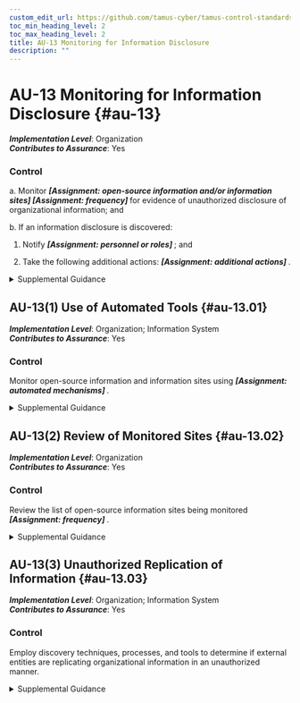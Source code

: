 ```yaml
---
custom_edit_url: https://github.com/tamus-cyber/tamus-control-standards/tree/main/content/tamus.edu/TAMUS_profile.xml
toc_min_heading_level: 2
toc_max_heading_level: 2
title: AU-13 Monitoring for Information Disclosure
description: ""
---
```


# AU-13 Monitoring for Information Disclosure {#au-13}

_**Implementation Level**_: Organization\
_**Contributes to Assurance**_: Yes

### Control

a. Monitor <strong title="au-13_odp.01"> <em>[Assignment: open-source information and/or information sites]</em> </strong> <strong title="au-13_odp.02"> <em>[Assignment: frequency]</em> </strong> for evidence of unauthorized disclosure of organizational information; and

b. If an information disclosure is discovered:

1. Notify <strong title="au-13_odp.03"> <em>[Assignment: personnel or roles]</em> </strong> ; and

2. Take the following additional actions: <strong title="au-13_odp.04"> <em>[Assignment: additional actions]</em> </strong>.

<details>
  <summary>Supplemental Guidance</summary>

Unauthorized disclosure of information is a form of data leakage. Open-source information includes social networking sites and code-sharing platforms and repositories. Examples of organizational information include personally identifiable information retained by the organization or proprietary information generated by the organization.

</details>

## AU-13(1) Use of Automated Tools {#au-13.01}

_**Implementation Level**_: Organization; Information System\
_**Contributes to Assurance**_: Yes

### Control

Monitor open-source information and information sites using <strong title="au-13.01_odp"> <em>[Assignment: automated mechanisms]</em> </strong>.

<details>
  <summary>Supplemental Guidance</summary>

Automated mechanisms include commercial services that provide notifications and alerts to organizations and automated scripts to monitor new posts on websites.

</details>

## AU-13(2) Review of Monitored Sites {#au-13.02}

_**Implementation Level**_: Organization\
_**Contributes to Assurance**_: Yes

### Control

Review the list of open-source information sites being monitored <strong title="au-13.02_odp"> <em>[Assignment: frequency]</em> </strong>.

<details>
  <summary>Supplemental Guidance</summary>

Reviewing the current list of open-source information sites being monitored on a regular basis helps to ensure that the selected sites remain relevant. The review also provides the opportunity to add new open-source information sites with the potential to provide evidence of unauthorized disclosure of organizational information. The list of sites monitored can be guided and informed by threat intelligence of other credible sources of information.

</details>

## AU-13(3) Unauthorized Replication of Information {#au-13.03}

_**Implementation Level**_: Organization; Information System\
_**Contributes to Assurance**_: Yes

### Control

Employ discovery techniques, processes, and tools to determine if external entities are replicating organizational information in an unauthorized manner.

<details>
  <summary>Supplemental Guidance</summary>

The unauthorized use or replication of organizational information by external entities can cause adverse impacts on organizational operations and assets, including damage to reputation. Such activity can include the replication of an organizational website by an adversary or hostile threat actor who attempts to impersonate the web-hosting organization. Discovery tools, techniques, and processes used to determine if external entities are replicating organizational information in an unauthorized manner include scanning external websites, monitoring social media, and training staff to recognize the unauthorized use of organizational information.

</details>

